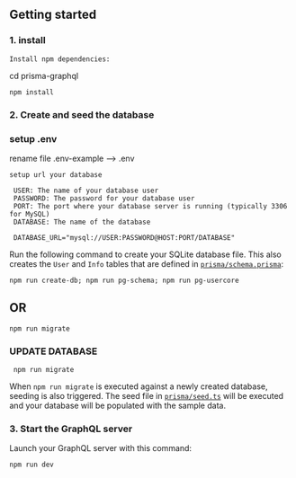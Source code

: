 
## Getting started

### 1. install 
```
Install npm dependencies:

```
cd prisma-graphql

```
npm install
```

</details>

### 2. Create and seed the database

 ### setup .env
  rename file .env-example --> .env
   ```
   setup url your database

    USER: The name of your database user
    PASSWORD: The password for your database user
    PORT: The port where your database server is running (typically 3306 for MySQL)
    DATABASE: The name of the database
    
    DATABASE_URL="mysql://USER:PASSWORD@HOST:PORT/DATABASE"
  ```
Run the following command to create your SQLite database file. This also creates the `User` and `Info` tables that are defined in [`prisma/schema.prisma`](./prisma/schema.prisma):

```
npm run create-db; npm run pg-schema; npm run pg-usercore
```
## OR

```
npm run migrate
```
 ### UPDATE DATABASE 

  ```
   npm run migrate
  ```

When `npm run migrate` is executed against a newly created database, seeding is also triggered. The seed file in [`prisma/seed.ts`](./prisma/seed.ts) will be executed and your database will be populated with the sample data.


### 3. Start the GraphQL server

Launch your GraphQL server with this command:

```
npm run dev
```


